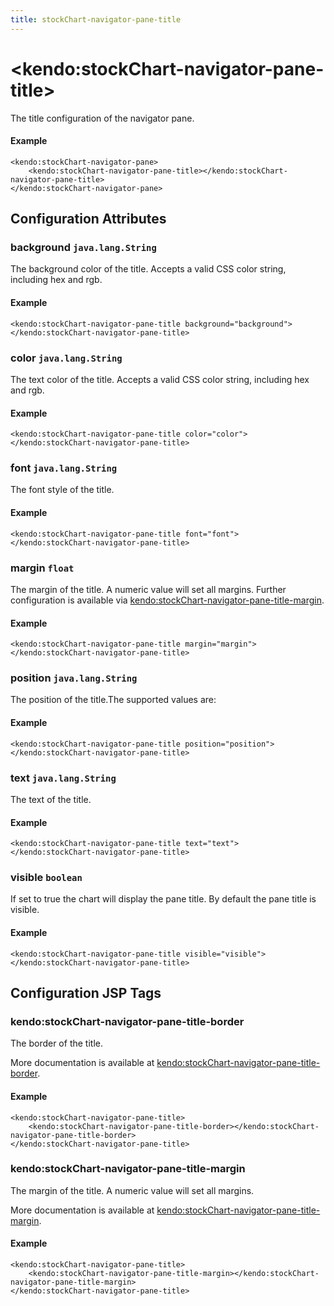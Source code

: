 ```yaml
---
title: stockChart-navigator-pane-title
---
```


# \<kendo:stockChart-navigator-pane-title\>

The title configuration of the navigator pane.

#### Example
    <kendo:stockChart-navigator-pane>
        <kendo:stockChart-navigator-pane-title></kendo:stockChart-navigator-pane-title>
    </kendo:stockChart-navigator-pane>

## Configuration Attributes

### background `java.lang.String`

The background color of the title. Accepts a valid CSS color string, including hex and rgb.

#### Example
    <kendo:stockChart-navigator-pane-title background="background">
    </kendo:stockChart-navigator-pane-title>

### color `java.lang.String`

The text color of the title. Accepts a valid CSS color string, including hex and rgb.

#### Example
    <kendo:stockChart-navigator-pane-title color="color">
    </kendo:stockChart-navigator-pane-title>

### font `java.lang.String`

The font style of the title.

#### Example
    <kendo:stockChart-navigator-pane-title font="font">
    </kendo:stockChart-navigator-pane-title>

### margin `float`

The margin of the title. A numeric value will set all margins. Further configuration is available via [kendo:stockChart-navigator-pane-title-margin](#kendo-stockChart-navigator-pane-title-margin). 

#### Example
    <kendo:stockChart-navigator-pane-title margin="margin">
    </kendo:stockChart-navigator-pane-title>

### position `java.lang.String`

The position of the title.The supported values are:

#### Example
    <kendo:stockChart-navigator-pane-title position="position">
    </kendo:stockChart-navigator-pane-title>

### text `java.lang.String`

The text of the title.

#### Example
    <kendo:stockChart-navigator-pane-title text="text">
    </kendo:stockChart-navigator-pane-title>

### visible `boolean`

If set to true the chart will display the pane title. By default the pane title is visible.

#### Example
    <kendo:stockChart-navigator-pane-title visible="visible">
    </kendo:stockChart-navigator-pane-title>


##  Configuration JSP Tags

### kendo:stockChart-navigator-pane-title-border

The border of the title.

More documentation is available at [kendo:stockChart-navigator-pane-title-border](/kendo-ui/api/wrappers/jsp/stockchart/navigator-pane-title-border).

#### Example

    <kendo:stockChart-navigator-pane-title>
        <kendo:stockChart-navigator-pane-title-border></kendo:stockChart-navigator-pane-title-border>
    </kendo:stockChart-navigator-pane-title>

### kendo:stockChart-navigator-pane-title-margin

The margin of the title. A numeric value will set all margins.

More documentation is available at [kendo:stockChart-navigator-pane-title-margin](/kendo-ui/api/wrappers/jsp/stockchart/navigator-pane-title-margin).

#### Example

    <kendo:stockChart-navigator-pane-title>
        <kendo:stockChart-navigator-pane-title-margin></kendo:stockChart-navigator-pane-title-margin>
    </kendo:stockChart-navigator-pane-title>

